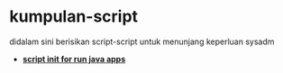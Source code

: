 # kumpulan-script
didalam sini berisikan script-script untuk menunjang keperluan sysadm
* **[script init for run java apps](https://github.com/akbaribnu/kumpulan-script/blob/master/run-java-apps.sh)**

